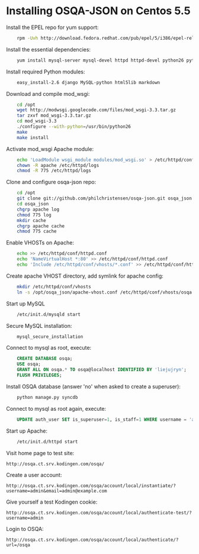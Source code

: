 # Installing OSQA-JSON on Centos 5.5

Install the EPEL repo for yum support:

```sh
    rpm -Uvh http://download.fedora.redhat.com/pub/epel/5/i386/epel-release-5-4.noarch.rpm
```

Install the essential dependencies:

```sh
    yum install mysql-server mysql-devel httpd httpd-devel python26 python26-devel python26-distribute
```

Install required Python modules:

```sh
    easy_install-2.6 django MySQL-python html5lib markdown
```

Download and compile mod_wsgi:

```sh
    cd /opt
    wget http://modwsgi.googlecode.com/files/mod_wsgi-3.3.tar.gz
    tar zxvf mod_wsgi-3.3.tar.gz
    cd mod_wsgi-3.3
    ./configure --with-python=/usr/bin/python26
    make
    make install
```

Activate mod_wsgi Apache module:

```sh
    echo 'LoadModule wsgi_module modules/mod_wsgi.so' > /etc/httpd/conf.d/mod_wsgi.conf
    chown -R apache /etc/httpd/logs
    chmod -R 775 /etc/httpd/logs
```

Clone and configure osqa-json repo:

```sh
    cd /opt
    git clone git://github.com/philchristensen/osqa-json.git osqa_json
    cd osqa_json
    chgrp apache log
    chmod 775 log
    mkdir cache
    chgrp apache cache
    chmod 775 cache
```

Enable VHOSTs on Apache:

```sh
    echo >> /etc/httpd/conf/httpd.conf
    echo 'NameVirtualHost *:80' >> /etc/httpd/conf/httpd.conf
    echo 'Include /etc/httpd/conf/vhosts/*.conf' >> /etc/httpd/conf/httpd.conf
```

Create apache VHOST directory, add symlink for apache config:

```sh
    mkdir /etc/httpd/conf/vhosts
    ln -s /opt/osqa_json/apache-vhost.conf /etc/httpd/conf/vhosts/osqa.ct.srv.kodingen.com.conf
```

Start up MySQL

```sh
    /etc/init.d/mysqld start
```

Secure MySQL installation:

```sh
    mysql_secure_installation
```

Connect to mysql as root, execute:

```sql
    CREATE DATABASE osqa;
    USE osqa;
    GRANT ALL ON osqa.* TO osqa@localhost IDENTIFIED BY 'liejujryn';
    FLUSH PRIVILEGES;
```

Install OSQA database (answer 'no' when asked to create a superuser):

```sh
    python manage.py syncdb
```

Connect to mysql as root again, execute:

```sql
    UPDATE auth_user SET is_superuser=1, is_staff=1 WHERE username = 'admin';
```

Start up Apache:

```sh
    /etc/init.d/httpd start
```

Visit home page to test site:

    http://osqa.ct.srv.kodingen.com/osqa/

Create a user account:

    http://osqa.ct.srv.kodingen.com/osqa/account/local/instantiate/?username=admin&email=admin@example.com

Give yourself a test Kodingen cookie:

    http://osqa.ct.srv.kodingen.com/osqa/account/local/authenticate-test/?username=admin

Login to OSQA:

    http://osqa.ct.srv.kodingen.com/osqa/account/local/authenticate/?url=/osqa
